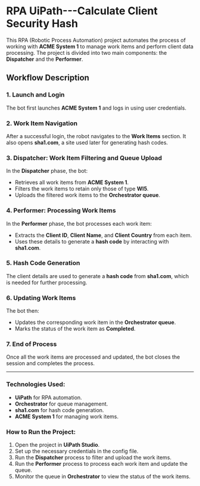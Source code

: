 # RPA UiPath---Calculate Client Security Hash

This RPA (Robotic Process Automation) project automates the process of working with **ACME System 1** to manage work items and perform client data processing. The project is divided into two main components: the **Dispatcher** and the **Performer**.

## Workflow Description

### 1. Launch and Login
The bot first launches **ACME System 1** and logs in using user credentials.

### 2. Work Item Navigation
After a successful login, the robot navigates to the **Work Items** section. It also opens **sha1.com**, a site used later for generating hash codes.

### 3. Dispatcher: Work Item Filtering and Queue Upload
In the **Dispatcher** phase, the bot:
- Retrieves all work items from **ACME System 1**.
- Filters the work items to retain only those of type **WI5**.
- Uploads the filtered work items to the **Orchestrator queue**.

### 4. Performer: Processing Work Items
In the **Performer** phase, the bot processes each work item:
- Extracts the **Client ID**, **Client Name**, and **Client Country** from each item.
- Uses these details to generate a **hash code** by interacting with **sha1.com**.

### 5. Hash Code Generation
The client details are used to generate a **hash code** from **sha1.com**, which is needed for further processing.

### 6. Updating Work Items
The bot then:
- Updates the corresponding work item in the **Orchestrator queue**.
- Marks the status of the work item as **Completed**.

### 7. End of Process
Once all the work items are processed and updated, the bot closes the session and completes the process.

---

### Technologies Used:
- **UiPath** for RPA automation.
- **Orchestrator** for queue management.
- **sha1.com** for hash code generation.
- **ACME System 1** for managing work items.

### How to Run the Project:
1. Open the project in **UiPath Studio**.
2. Set up the necessary credentials in the config file.
3. Run the **Dispatcher** process to filter and upload the work items.
4. Run the **Performer** process to process each work item and update the queue.
5. Monitor the queue in **Orchestrator** to view the status of the work items.
